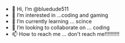 - 👋 Hi, I’m @bluedude511
- 👀 I’m interested in ...coding and gaming
- 🌱 I’m currently learning ... scince
- 💞️ I’m looking to collaborate on ... coding
- 📫 How to reach me ... don't reach me!!!!!!!!!!

<!---
bluedude511/bluedude511 is a ✨ special ✨ repository because its `README.md` (this file) appears on your GitHub profile.
You can click the Preview link to take a look at your changes.
--->

